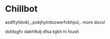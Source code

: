 # Chillbot
asdftyhbnkl,.;pokjhytrdxzwerfvbhjiol,.
more docs!


dsfdsgfv
dakhfkdj
dfsa
kjjkh
hi
hiush
